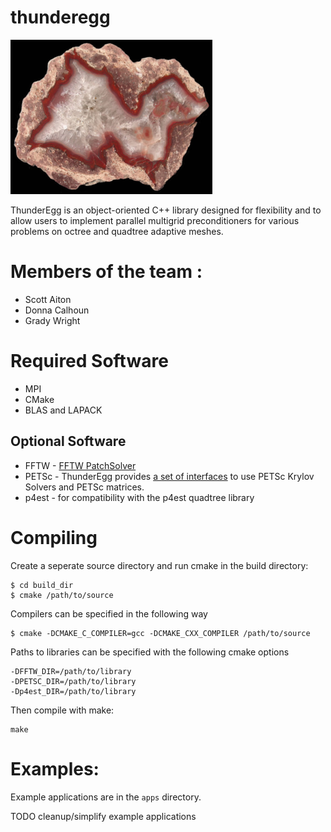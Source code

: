 # thunderegg
![alt text](https://github.com/GEM3D/pressurePoissonSolver/blob/master/icon.png)

ThunderEgg is an object-oriented C++ library designed for flexibility and to allow users to implement parallel multigrid preconditioners for various problems on octree and quadtree adaptive meshes.

# Members of the team :

* Scott Aiton
* Donna Calhoun
* Grady Wright

# Required Software
* MPI
* CMake
* BLAS and LAPACK

## Optional Software
* FFTW - [FFTW PatchSolver](https://thunderegg.dev/docs/develop/doc/html/classThunderEgg_1_1Poisson_1_1FFTWPatchSolver.html)
* PETSc - ThunderEgg provides [a set of interfaces](https://thunderegg.dev/docs/develop/doc/html/namespaceThunderEgg_1_1PETSc.html) to use PETSc Krylov Solvers and PETSc matrices.
* p4est - for compatibility with the p4est quadtree library

# Compiling
Create a seperate source directory and run cmake in the build directory:
```
$ cd build_dir
$ cmake /path/to/source
```
Compilers can be specified in the following way
```
$ cmake -DCMAKE_C_COMPILER=gcc -DCMAKE_CXX_COMPILER /path/to/source
```
Paths to libraries can be specified with the following cmake options
```
-DFFTW_DIR=/path/to/library
-DPETSC_DIR=/path/to/library
-Dp4est_DIR=/path/to/library

```
Then compile with make:
```
make
```

# Examples:

Example applications are in the `apps` directory.

TODO cleanup/simplify example applications